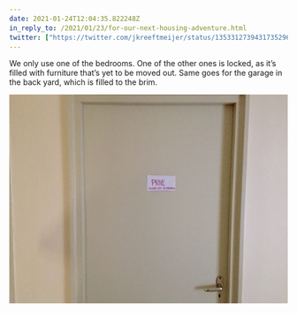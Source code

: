 ```yaml
---
date: 2021-01-24T12:04:35.822248Z
in_reply_to: /2021/01/23/for-our-next-housing-adventure.html
twitter: ["https://twitter.com/jkreeftmeijer/status/1353312739431735296"]
---
```

We only use one of the bedrooms. One of the other ones is locked, as it’s filled with furniture that’s yet to be moved out. Same goes for the garage in the back yard, which is filled to the brim.

![The bedroom door, with a note that says “Please do not enter"](/media/IMG_3097.jpg)
